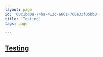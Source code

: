 ```yaml
---
layout: page
id: '60c1bd0a-74ba-412c-a661-760a33f05bb8'
title: 'Testing'
tags: page

---
```

  
<h2 class="text-3xl font-semibold mb-4"><a class="rounded-sm focus:outline-none focus:ring-2 focus:ring-offset-2 focus:ring-offset-gray-900 focus:ring-pink-400" href="/pages/testing">Testing</a></h2>

<div class="space-y-3">

</div>


